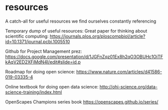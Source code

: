 # resources
A catch-all for useful resources we find ourselves constantly referencing


Temporary dump of useful resources:
Great paper for thinking about scientific computing: https://journals.plos.org/ploscompbiol/article?id=10.1371/journal.pcbi.1005510

Github for Project Management prez: https://docs.google.com/presentation/d/1JGFnZqz01Ex8h2qO3OBUHc1OiTFkAqV2ED2XFiMdN4I/edit#slide=id.p

Roadmap for doing open science: https://www.nature.com/articles/d41586-019-03335-4

Online textbook for doing open data science: http://ohi-science.org/data-science-training/index.html

OpenScapes Champions series book https://openscapes.github.io/series/
